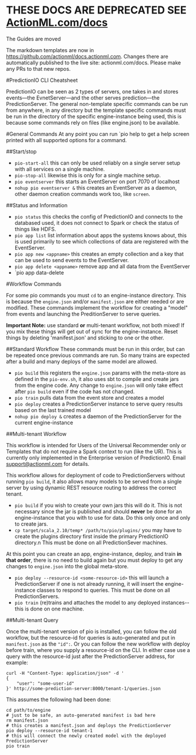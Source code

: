 # THESE DOCS ARE DEPRECATED SEE [ActionML.com/docs](actionml.com/docs)

The Guides are moved

The markdown templates are now in https://github.com/actionml/docs.actionml.com. Changes there are automatically published to the live site: actionml.com/docs. Please make any PRs to that new repos.

#PredictionIO CLI Cheatsheet

PredictionIO can be seen as 2 types of servers, one takes in and stores events&mdash;the EvnetServer&mdash;and the other serves prediction&mdash;the PredictionServer. The general non-template specific commands can be run from anywhere, in any directory but the template specific commands must be run in the directory of the specific engine-instance being used, this is because some commands rely on files (like engine.json) to be available.

#General Commands
At any point you can run `pio help <some-command> to get a help screen printed with all supported options for a command.

##Start/stop

 - `pio-start-all` this can only be used reliably on a single server setup with all services on a single machine.
 - `pio-stop-all` likewise this is only for a single machine setup.
 - `pio eventserver` this starts an EventServer on port 7070 of localhost
 - `nohup pio eventserver &` this creates an EventServer as a daemon, other daemon creation commands work too, like `screen`.
 
##Status and Information

 - `pio status` this checks the config of PredictionIO and connects to the databased used, it does not connect to Spark or check the status of things like HDFS.
 - `pio app list` list information about apps the systems knows about, this is used primarily to see which collections of data are registered with the EventServer.
 - `pio app new <appname>` this creates an empty collection and a key that can be used to send events to the EventServer.
 - `pio app delete <appname>` remove app and all data from the EventServer
 - `pio app data-delete <appname>

#Workflow Commands

For some pio commands you must `cd` to an engine-instance directory. This is because the `engine.json` and/or `manifest.json` are either needed or are modified. These commands implement the workflow for creating a "model" from events and launching the PreditionServer to serve queries.

**Important Note:** use standard **or** multi-tenant workflow, not both mixed! If you mix these things will get out of sync for the engine-instance. Reset things by deleting 'manifest.json' and sticking to one or the other. 

##Standard Workflow
These commands must be run in this order, but can be repeated once previous commands are run. So many trains are expected after a build and many deploys of the same model are allowed.

 - `pio build` this registers the `engine.json` params with the meta-store as defined in the `pio-env.sh`, it also uses sbt to compile and create jars from the engine code. Any change to `engine.json` will only take effect after `pio build` even if the code has not changed.
 - `pio train` pulls data from the event store and creates a model
 - `pio deploy` creates a PredictionServer instance to serve query results based on the last trained model
 - `nohup pio deploy &` creates a daemon of the PredictionServer for the current engine-instance
 
##Multi-tenant Workflow

This workflow is intended for Users of the Universal Recommender only or Templates that do not require a Spark context to run (like the UR). This is currently only implemented in the Enterprise version of PredictionIO. Email [support@actionml.com](mailto:support@actionml.com) for details.

This workflow allows for deployment of code to PredictionServers without running `pio build`, it also allows many models to be served from a single server by using dynamic REST resource routing to address the correct tenant.

 - `pio build` if you wish to create your own jars this will do it. This is not necessary since the jar is published and should **never** be done for an engine-instance that you with to use for data. Do this only once and only to create jars.
 - `cp target/scala_2.10/temp* /path/to/pio/plugins/` you may have to create the plugins directory first inside the primary PredictionIO directory.n This must be done on all PredictionSever machines.

At this point you can create an app, engine-instance, deploy, and train **in that order**, there is no need to build again but you must deploy to get any changes to `engine.json` into the global meta-store.

 - `pio deploy --resource-id <some-resource-id>` this will launch a PredictionServer if one is not already running, it will insert the engine-instance classes to respond to queries. This must be done on all PredictionServers.
 - `pio train` (re)trains and attaches the model to any deployed instances--this is done on one machine.

##Multi-tenant Query

Once the multi-tenant version of pio is installed, you can follow the old workflow, but the resource-id for queries is auto-generated and put in `manifest.json` as the `"id":`. Or you can follow the new workflow with deploy before train, where you supply a resource-id on the CLI. In either case use a query with the resource-id just after the PredictionServer address, for example:

	curl -H "Content-Type: application/json" -d '
	{
	    "user": "some-user-id"
	}' http://some-prediction-server:8000/tenant-1/queries.json
	
This assumes the following had been done:

	cd path/to/engine
	# just to be safe, an auto-generated manifest is bad here
	rm manifest.json 
	# this creates a manifest.json and deploys the PredictionServer
	pio deploy --resource-id tenant-1 
	# this will connect the newly created model with the deployed PredictionServer
	pio train 

 

 
